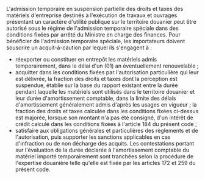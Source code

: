 L'admission temporaire en suspension partielle des
droits et taxes des matériels d'entreprise destinés à l'exécution de
travaux et ouvrages présentant un caractère d'utilité publique sur le
territoire douanier peut être autorisé sous le régime de l'admission
temporaire spéciale dans des conditions fixées par arrêté du Ministre en
charge des finances.
Pour bénéficier de l'admission temporaire spéciale, les importateurs
doivent souscrire un acquit-à-caution par lequel ils s'engagent à :
- réexporter ou constituer en entrepôt les matériels admis
temporairement, dans le délai d'un (01) an éventuellement
renouvelable ;
- acquitter dans les conditions fixées par l'autorisation particulière
qui leur est délivrée, la fraction des droits et taxes dont la
perception est suspendue, établie sur la base du rapport existant
entre la durée pendant laquelle les matériels sont utilisés dans le
territoire douanier et leur durée d'amortissement comptable, dans la
limite des délais d'amortissement généralement admis d'après les
usages en vigueur ; la fraction des droits et taxes calculée dans les
conditions fixées ci-dessus est majorée, lorsque son montant n'a pas
été consigné, d'un intérêt de crédit calculé dans les conditions
fixées à l'article 184 du présent code ;
- satisfaire aux obligations générales et particulières des règlements
et de l'autorisation, puis supporter les sanctions applicables en cas
d'infraction ou de non décharge des acquits.
Les contestations portant sur l'évaluation de la durée déclarée à
l'amortissement comptable du matériel importé temporairement sont
tranchées selon la procédure de l'expertise douanière telle qu'elle
est fixée par les articles 172 et 259 du présent code.